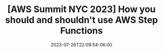 ---
date: 2023-07-26T22:09:54-06:00
title: "[AWS Summit NYC 2023] How you should and shouldn't use AWS Step Functions"
externalUrl: https://www.youtube.com/watch?v=QTUpIHq7G4o
---